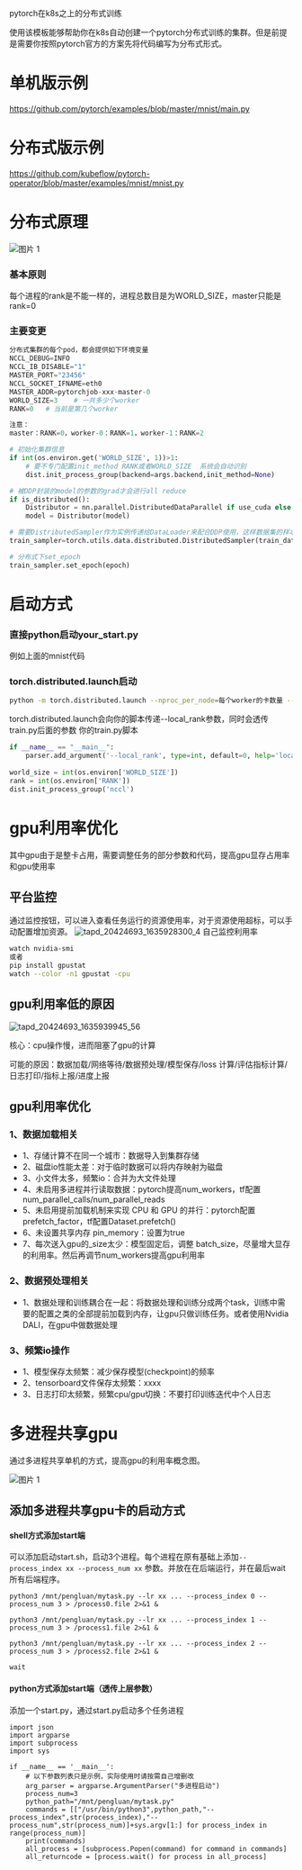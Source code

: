pytorch在k8s之上的分布式训练

使用该模板能够帮助你在k8s自动创建一个pytorch分布式训练的集群。但是前提是需要你按照pytorch官方的方案先将代码编写为分布式形式。

# 单机版示例

https://github.com/pytorch/examples/blob/master/mnist/main.py

# 分布式版示例

https://github.com/kubeflow/pytorch-operator/blob/master/examples/mnist/mnist.py

# 分布式原理

![图片 1](https://user-images.githubusercontent.com/20157705/169199294-257074bb-bea2-4077-bd45-b6e223694879.png)

### 基本原则
每个进程的rank是不能一样的，进程总数目是为WORLD_SIZE，master只能是rank=0

### 主要变更
```python
分布式集群的每个pod，都会提供如下环境变量
NCCL_DEBUG=INFO
NCCL_IB_DISABLE="1"
MASTER_PORT="23456"
NCCL_SOCKET_IFNAME=eth0
MASTER_ADDR=pytorchjob-xxx-master-0
WORLD_SIZE=3    # 一共多少个worker
RANK=0   # 当前是第几个worker

注意：
master：RANK=0，worker-0：RANK=1，worker-1：RANK=2

# 初始化集群信息
if int(os.environ.get('WORLD_SIZE', 1))>1:
    # 要不专门配置init_method RANK或者WORLD_SIZE  系统会自动识别
    dist.init_process_group(backend=args.backend,init_method=None)

# 被DDP封装的model的参数的grad才会进行all reduce
if is_distributed():
    Distributor = nn.parallel.DistributedDataParallel if use_cuda else nn.parallel.DistributedDataParallelCPU   
    model = Distributor(model)

# 需要DistributedSampler作为实例传递给DataLoader来配合DDP使用，这样数据集的样本会为每个进程划分，每个进程读取各自的样本。
train_sampler=torch.utils.data.distributed.DistributedSampler(train_dataset)  

# 分布式下set_epoch
train_sampler.set_epoch(epoch)
```

# 启动方式
### 直接python启动your_start.py
例如上面的mnist代码
### torch.distributed.launch启动
```bash
python -m torch.distributed.launch --nproc_per_node=每个worker的卡数量 --nnodes=$WORLD_SIZE --node_rank=$RANK --master_addr=$MASTER_ADDR --master_port=$MASTER_PORT train.py --自己脚本的其他参数
```
torch.distributed.launch会向你的脚本传递--local_rank参数，同时会透传train.py后面的参数
你的train.py脚本

```python
if __name__ == "__main__":
    parser.add_argument('--local_rank', type=int, default=0, help='local_rank')
	
world_size = int(os.environ['WORLD_SIZE'])
rank = int(os.environ['RANK'])
dist.init_process_group('nccl')
```
# gpu利用率优化
其中gpu由于是整卡占用，需要调整任务的部分参数和代码，提高gpu显存占用率和gpu使用率
## 平台监控
通过监控按钮，可以进入查看任务运行的资源使用率，对于资源使用超标，可以手动配置增加资源。
![tapd_20424693_1635928300_4](https://user-images.githubusercontent.com/20157705/169199941-9324b23f-70a1-4839-b2a9-cae513d85ad8.png)
自己监控利用率
```bash
watch nvidia-smi
或者
pip install gpustat
watch --color -n1 gpustat -cpu
```
## gpu利用率低的原因
![tapd_20424693_1635939945_56](https://user-images.githubusercontent.com/20157705/169200232-ec11dc14-e1e5-48a7-a261-bbfbab9a6c0a.png)

核心：cpu操作慢，进而阻塞了gpu的计算

可能的原因：数据加载/网络等待/数据预处理/模型保存/loss 计算/评估指标计算/日志打印/指标上报/进度上报

## gpu利用率优化

### **1、数据加载相关**
 - 1、存储计算不在同一个城市：数据导入到集群存储
 - 2、磁盘io性能太差：对于临时数据可以将内存映射为磁盘
 - 3、小文件太多，频繁io：合并为大文件处理
 - 4、未启用多进程并行读取数据：pytorch提高num_workers，tf配置num_parallel_calls/num_parallel_reads
 - 5、未启用提前加载机制来实现 CPU 和 GPU 的并行：pytorch配置prefetch_factor，tf配置Dataset.prefetch()
 - 6、未设置共享内存 pin_memory：设置为true
 - 7、每次送入gpu的_size太少：模型固定后，调整 batch_size，尽量增大显存的利用率。然后再调节num_workers提高gpu利用率

### **2、数据预处理相关**
 - 1、数据处理和训练耦合在一起：将数据处理和训练分成两个task，训练中需要的配置之类的全部提前加载到内存，让gpu只做训练任务。或者使用Nvidia DALI，在gpu中做数据处理

### **3、频繁io操作**
 - 1、模型保存太频繁：减少保存模型(checkpoint)的频率
 - 2、tensorboard文件保存太频繁：xxxx
 - 3、日志打印太频繁，频繁cpu/gpu切换：不要打印训练迭代中个人日志

# 多进程共享gpu
通过多进程共享单机的方式，提高gpu的利用率概念图。

![图片 1](https://user-images.githubusercontent.com/20157705/169200585-7159254d-429c-45e8-b564-2d5ea7f06df3.png)



##  添加多进程共享gpu卡的启动方式

#### shell方式添加start端

可以添加启动start.sh，启动3个进程。每个进程在原有基础上添加`--process_index xx --process_num xx` 参数。并放在在后端运行，并在最后wait所有后端程序。

```
python3 /mnt/pengluan/mytask.py --lr xx ... --process_index 0 --process_num 3 > /process0.file 2>&1 &

python3 /mnt/pengluan/mytask.py --lr xx ... --process_index 1 --process_num 3 > /process1.file 2>&1 &

python3 /mnt/pengluan/mytask.py --lr xx ... --process_index 2 --process_num 3 > /process2.file 2>&1 &

wait
```
#### python方式添加start端（透传上层参数）

添加一个start.py，通过start.py启动多个任务进程
```
import json
import argparse
import subprocess
import sys

if __name__ == '__main__':
    # 以下参数列表只是示例，实际使用时请按需自己增删改
    arg_parser = argparse.ArgumentParser("多进程启动")
    process_num=3
    python_path="/mnt/pengluan/mytask.py"
    commands = [["/usr/bin/python3",python_path,"--process_index",str(process_index),"--process_num",str(process_num)]+sys.argv[1:] for process_index in range(process_num)]
    print(commands)
    all_process = [subprocess.Popen(command) for command in commands]
    all_returncode = [process.wait() for process in all_process]

```
